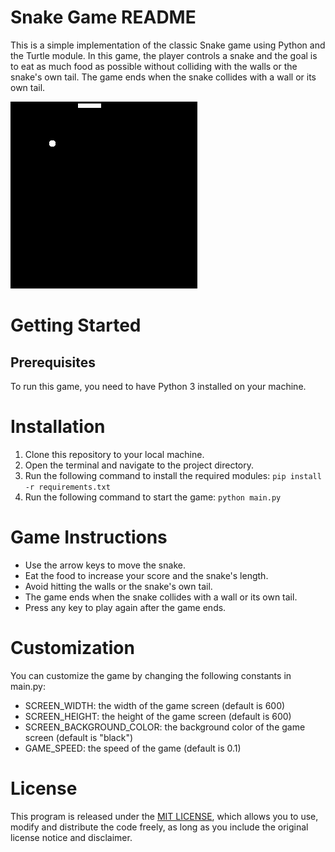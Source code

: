 # Snake Game README
This is a simple implementation of the classic Snake game using Python and the Turtle module. In this game, the player controls a snake and the goal is to eat as much food as possible without colliding with the walls or the snake's own tail. The game ends when the snake collides with a wall or its own tail.

![](snake_game.gif)

# Getting Started
## Prerequisites
To run this game, you need to have Python 3 installed on your machine.

# Installation
1. Clone this repository to your local machine.
2. Open the terminal and navigate to the project directory.
3. Run the following command to install the required modules:
`pip install -r requirements.txt`
4. Run the following command to start the game:
`python main.py`

# Game Instructions
- Use the arrow keys to move the snake.
- Eat the food to increase your score and the snake's length.
- Avoid hitting the walls or the snake's own tail.
- The game ends when the snake collides with a wall or its own tail.
- Press any key to play again after the game ends.

# Customization
You can customize the game by changing the following constants in main.py:

- SCREEN_WIDTH: the width of the game screen (default is 600)
- SCREEN_HEIGHT: the height of the game screen (default is 600)
- SCREEN_BACKGROUND_COLOR: the background color of the game screen (default is "black")
- GAME_SPEED: the speed of the game (default is 0.1)

# License
This program is released under the [MIT LICENSE](https://opensource.org/license/mit/), which allows you to use, modify and distribute the code freely, as long as you include the original license notice and disclaimer.

